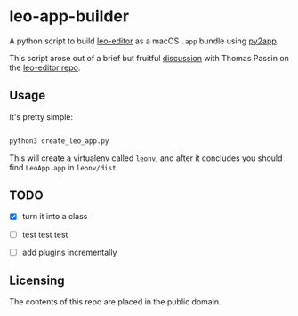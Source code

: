 # leo-app-builder

A python script to build [leo-editor](https://www.leoeditor.com) as a macOS `.app` bundle using [py2app](https://github.com/ronaldoussoren/py2app).

This script arose out of a brief but fruitful [discussion](https://github.com/leo-editor/leo-editor/issues/2966) with Thomas Passin on the [leo-editor repo](https://github.com/leo-editor/leo-editor).

## Usage

It's pretty simple:

```bash

python3 create_leo_app.py

```

This will create a virtualenv called `leonv`, and after it concludes you should find `LeoApp.app` in `leonv/dist`.


## TODO

- [x] turn it into a class
- [ ] test test test
- [ ] add plugins incrementally



## Licensing

The contents of this repo are placed in the public domain.
